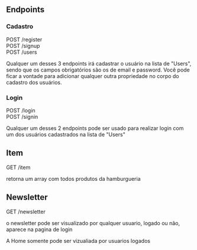 
## Endpoints



### Cadastro

POST /register <br/>
POST /signup <br/>
POST /users

Qualquer um desses 3 endpoints irá cadastrar o usuário na lista de "Users", sendo que os campos obrigatórios são os de email e password.
Você pode ficar a vontade para adicionar qualquer outra propriedade no corpo do cadastro dos usuários.


### Login

POST /login <br/>
POST /signin

Qualquer um desses 2 endpoints pode ser usado para realizar login com um dos usuários cadastrados na lista de "Users"

## Item

GET /item <br/>

retorna um array com todos produtos da hamburgueria


## Newsletter

GET /newsletter <br/>

o newsletter pode ser visualizado por qualquer usuario, logado ou não, aparece na pagina de login


A Home somente pode ser vizualiada por usuarios logados
